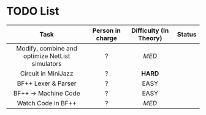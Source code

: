 # TODO List #

| Task | Person in charge | Difficulty (In Theory) | Status |
|:-:|:-:|:-:|:-:|
| Modify, combine and optimize NetList simulators | ? | _MED_ | |
| Circuit in MiniJazz | ? | **HARD** | |
| BF++ Lexer & Parser | ? | EASY | |
| BF++ -> Machine Code | ? | EASY | |
| Watch Code in BF++ | ? | _MED_ | |
